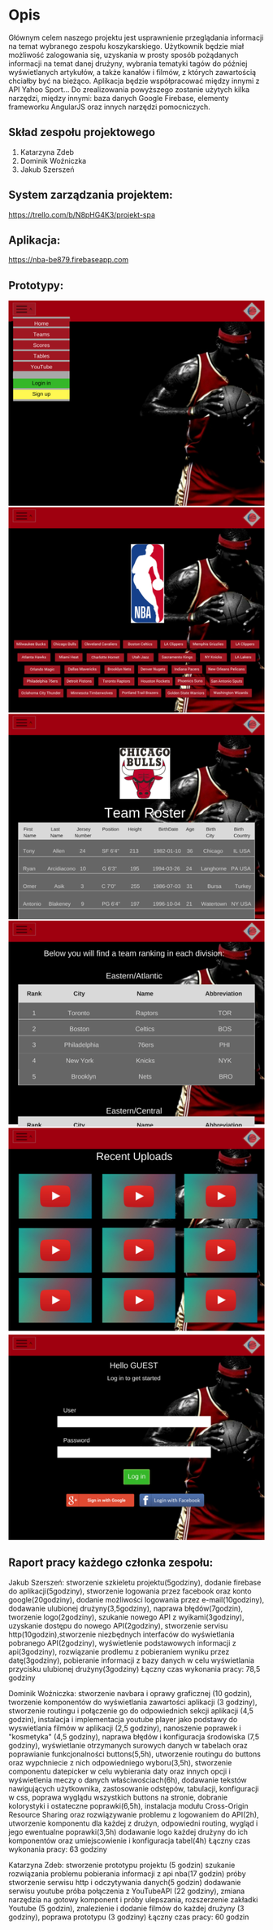 # Opis

Głównym celem naszego projektu jest usprawnienie przeglądania informacji na temat wybranego zespołu koszykarskiego. Użytkownik będzie miał możliwość zalogowania się, uzyskania w prosty sposób pożądanych informacji na temat danej drużyny, wybrania tematyki tagów do później wyświetlanych artykułów, a także kanałów i filmów, z których zawartością chciałby być na bieżąco.
Aplikacja będzie współpracować między innymi z API Yahoo Sport...
Do zrealizowania powyższego zostanie użytych kilka narzędzi, między innymi: baza danych Google Firebase, elementy frameworku AngularJS oraz innych narzędzi pomocniczych. 


## Skład zespołu projektowego
1. Katarzyna Zdeb
2. Dominik Woźniczka
3. Jakub Szerszeń

## System zarządzania projektem:
https://trello.com/b/N8pHG4K3/projekt-spa

## Aplikacja:
https://nba-be879.firebaseapp.com

## Prototypy:
<img src="./prototype1.png" alt="Prototype1"/>
<img src="./prototype2.png" alt="Prototype2"/>
<img src="./prototype3.png" alt="Prototype3"/>
<img src="./prototype4.png" alt="Prototype4"/>
<img src="./prototype5.png" alt="Prototype5"/>
<img src="./prototype6.png" alt="Prototype6"/>

## Raport pracy każdego członka zespołu:
Jakub Szerszeń: 
    stworzenie szkieletu projektu(5godziny), dodanie firebase do aplikacji(5godziny), stworzenie logowania przez facebook oraz konto google(20godziny), dodanie możliwości logowania przez e-mail(10godziny), dodawanie ulubionej drużyny(3,5godziny), naprawa błędów(7godzin), tworzenie logo(2godziny), szukanie nowego API z wyikami(3godziny), uzyskanie dostępu do nowego API(2godziny), stworzenie servisu http(10godzin),stworzenie niezbędnych interfaców do wyświetlania pobranego API(2godziny), wyświetlenie podstawowych informacji z api(3godziny), rozwiązanie prodlemu z pobieraniem wyniku przez datę(3godziny), pobieranie informacji z bazy danych w celu wyświetlania przycisku ulubionej drużyny(3godziny)
    Łączny czas wykonania pracy: 78,5 godziny

Dominik Woźniczka:
    stworzenie navbara i oprawy graficznej (10 godzin), tworzenie komponentów do wyświetlania zawartości aplikacji (3 godziny), stworzenie routingu i połączenie go do odpowiednich sekcji aplikacji (4,5 godzin), instalacja i implementacja youtube player jako podstawy do wyswietlania filmów w aplikacji (2,5 godziny), nanoszenie poprawek i "kosmetyka" (4,5 godziny), naprawa błędów i konfiguracja środowiska (7,5 godziny), wyświetlanie otrzymanych surowych danych w tabelach oraz poprawianie funkcjonalności buttons(5,5h), utworzenie routingu do buttons oraz wypchniecie z nich odpowiedniego wyboru(3,5h), stworzenie componentu datepicker w celu wybierania daty oraz innych opcji i wyświetlenia meczy o danych właściwościach(6h), dodawanie tekstów nawigujących użytkownika, zastosowanie odstępów, tabulacji, konfiguracji w css, poprawa wyglądu wszystkich buttons na stronie, dobranie kolorystyki i ostateczne poprawki(6,5h), instalacja modułu Cross-Origin Resource Sharing oraz rozwiązywanie problemu z logowaniem do API(2h), utworzenie komponentu dla każdej z drużyn, odpowiedni routing, wygląd i jego ewentualne poprawki(3,5h) dodawanie logo każdej drużyny do ich komponentów oraz umiejscowienie i konfiguracja tabel(4h)
    Łączny czas wykonania pracy: 63 godziny
    
Katarzyna Zdeb:
   stworzenie prototypu projektu (5 godzin) szukanie rozwiązania problemu pobierania informacji z api nba(17 godzin) próby stworzenie serwisu http i odczytywania danych(5 godzin) dodawanie serwisu youtube próba połączenia z YouTubeAPI (22 godziny), zmiana narzędzia na gotowy komponent i próby ulepszania, rozszerzenie zakładki Youtube (5 godzin), znalezienie i dodanie filmów do każdej drużyny (3 godziny), poprawa prototypu (3 godziny) 
   Łączny czas pracy:  60 godzin

